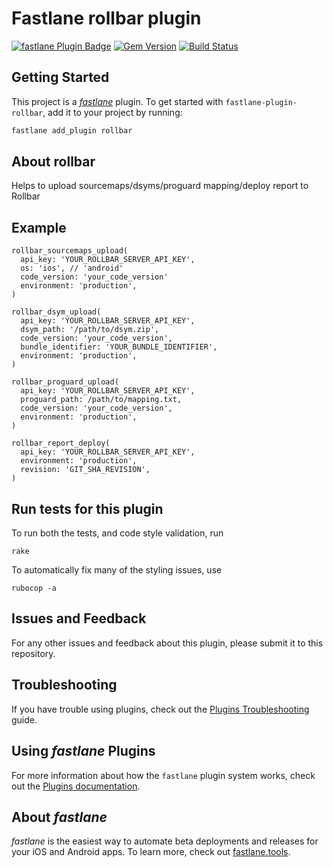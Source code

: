 # Fastlane rollbar plugin

[![fastlane Plugin Badge](https://rawcdn.githack.com/fastlane/fastlane/master/fastlane/assets/plugin-badge.svg)](https://rubygems.org/gems/fastlane-plugin-rollbar)
[![Gem Version](https://badge.fury.io/rb/fastlane-plugin-rollbar.svg)](https://badge.fury.io/rb/fastlane-plugin-rollbar)
[![Build Status](https://travis-ci.org/microsoft/fastlane-plugin-appcenter.svg?branch=master)](https://travis-ci.org/microsoft/fastlane-plugin-appcenter)

## Getting Started

This project is a [_fastlane_](https://github.com/fastlane/fastlane) plugin. To get started with `fastlane-plugin-rollbar`, add it to your project by running:

```bash
fastlane add_plugin rollbar
```

## About rollbar

Helps to upload sourcemaps/dsyms/proguard mapping/deploy report to Rollbar

## Example

```
rollbar_sourcemaps_upload(
  api_key: 'YOUR_ROLLBAR_SERVER_API_KEY',
  os: 'ios', // 'android'
  code_version: 'your_code_version'
  environment: 'production',
)

rollbar_dsym_upload(
  api_key: 'YOUR_ROLLBAR_SERVER_API_KEY',
  dsym_path: '/path/to/dsym.zip',
  code_version: 'your_code_version',
  bundle_identifier: 'YOUR_BUNDLE_IDENTIFIER',
  environment: 'production',
)

rollbar_proguard_upload(
  api_key: 'YOUR_ROLLBAR_SERVER_API_KEY',
  proguard_path: /path/to/mapping.txt,
  code_version: 'your_code_version',
  environment: 'production',
)

rollbar_report_deploy(
  api_key: 'YOUR_ROLLBAR_SERVER_API_KEY',
  environment: 'production',
  revision: 'GIT_SHA_REVISION',
)
```

## Run tests for this plugin

To run both the tests, and code style validation, run

```
rake
```

To automatically fix many of the styling issues, use
```
rubocop -a
```

## Issues and Feedback

For any other issues and feedback about this plugin, please submit it to this repository.

## Troubleshooting

If you have trouble using plugins, check out the [Plugins Troubleshooting](https://docs.fastlane.tools/plugins/plugins-troubleshooting/) guide.

## Using _fastlane_ Plugins

For more information about how the `fastlane` plugin system works, check out the [Plugins documentation](https://docs.fastlane.tools/plugins/create-plugin/).

## About _fastlane_

_fastlane_ is the easiest way to automate beta deployments and releases for your iOS and Android apps. To learn more, check out [fastlane.tools](https://fastlane.tools).
